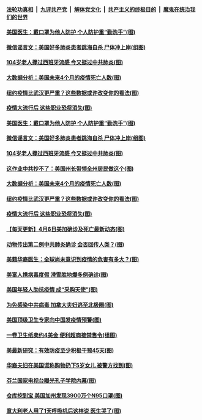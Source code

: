 ####  [法轮功真相](../../../../basic/blob/master/README.md?t=04070730) &nbsp;|&nbsp; [九评共产党](../../../../9ping.md/blob/master/README.md?t=04070730) &nbsp;|&nbsp; [解体党文化](../../../../jtdwh.md/blob/master/README.md?t=04070730)  &nbsp;|&nbsp; [共产主义的终极目的](../../../../gczydzjmd.md/blob/master/README.md?t=04070730) &nbsp;|&nbsp; [魔鬼在统治我们的世界](../../../../mgztzwmdsj.md/blob/master/README.md?t=04070730) 

#### [美国医生：戴口罩为他人防护 个人防护重“勤洗手”(图)](../pages/p3/928876.md?t=04070730) 

#### [微信谣言文：美国好多肺炎患者跳海自杀 尸体冲上岸(组图)](../pages/p3/928873.md?t=04070730) 

#### [104岁老人撑过西班牙流感 今又挺过中共肺炎(图)](../pages/p3/928874.md?t=04070730) 

#### [大数据分析：美国未来4个月的疫情死亡人数(图)](../pages/p3/928834.md?t=04070730) 

#### [纽约疫情比武汉更严重？这些数据或许改变你的看法(图)](../pages/p3/928826.md?t=04070730) 

#### [疫情大流行后 这些职业恐将消失(图)](../pages/p3/928823.md?t=04070730) 

#### [美国医生：戴口罩为他人防护 个人防护重“勤洗手”(图)](../pages/p3/928876.md?t=04070730) 

#### [微信谣言文：美国好多肺炎患者跳海自杀 尸体冲上岸(组图)](../pages/p3/928873.md?t=04070730) 

#### [104岁老人撑过西班牙流感 今又挺过中共肺炎(图)](../pages/p3/928874.md?t=04070730) 

#### [这作业中共抄不了：美国州长带领全州居民做这个(图)](../pages/p3/928836.md?t=04070730) 

#### [大数据分析：美国未来4个月的疫情死亡人数(图)](../pages/p3/928834.md?t=04070730) 

#### [纽约疫情比武汉更严重？这些数据或许改变你的看法(图)](../pages/p3/928826.md?t=04070730) 

#### [疫情大流行后 这些职业恐将消失(图)](../pages/p3/928823.md?t=04070730) 

#### [【每天更新】4月6日美加确诊及死亡最新动态(图)](../pages/p3/928262.md?t=04070730) 

#### [动物传出第二例中共肺炎确诊 会否回传人类？(图)](../pages/p3/928795.md?t=04070730) 

#### [美籍华裔医生：全球尚未意识到疫情的危害有多大？(图)](../pages/p3/928784.md?t=04070730) 

#### [美富人携病毒度假 滑雪胜地爆多例确诊(图)](../pages/p3/928780.md?t=04070730) 

#### [美国年轻人助抗疫情 成“采购天使”(图)](../pages/p3/928762.md?t=04070730) 

#### [为免感染中共病毒 加拿大夫妇逃至北极圈(图)](../pages/p3/928760.md?t=04070730) 

#### [美国顶级卫生专家向中国发疫情预警(图)](../pages/p3/928689.md?t=04070730) 

#### [一卷卫生纸卖约4美金 便利超商接禁售令(组图)](../pages/p3/928683.md?t=04070730) 

#### [美最新研究：有效防疫至少积极干预45天(图)](../pages/p3/928681.md?t=04070730) 

#### [华裔夫妇在美国谎称购物扔下5岁女儿 被警方找到(图)](../pages/p3/928670.md?t=04070730) 

#### [芬兰国家电视台曝光孔子学院内幕(图)](../pages/p3/928669.md?t=04070730) 

#### [仓库挖到宝 美国加州发现3900万个N95口罩(图)](../pages/p3/928665.md?t=04070730) 

#### [意大利老人用了1天呼吸机后这样说 医生哭了(图)](../pages/p3/928548.md?t=04070730) 

